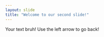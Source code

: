 ```yaml
---
layout: slide
title: "Welcome to our second slide!"
---
```

Your text bruh!
Use the left arrow to go back!
